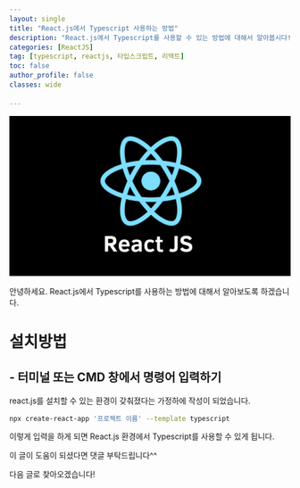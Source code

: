 ```yaml
---
layout: single
title: "React.js에서 Typescript 사용하는 방법"
description: "React.js에서 Typescript를 사용할 수 있는 방법에 대해서 알아봅시다!"
categories: [ReactJS]
tag: [typescript, reactjs, 타입스크립트, 리액트]
toc: false
author_profile: false
classes: wide

---
```


![](/assets/img/etc/reactjs.png)

안녕하세요. React.js에서 Typescript를 사용하는 방법에 대해서 알아보도록 하겠습니다.

# 설치방법

## - 터미널 또는 CMD 창에서 명령어 입력하기

react.js를 설치할 수 있는 환경이 갖춰졌다는 가정하에 작성이 되었습니다.

```bash
npx create-react-app '프로젝트 이름' --template typescript
```

이렇게 입력을 하게 되면 React.js 환경에서 Typescript를 사용할 수 있게 됩니다.

이 글이 도움이 되셨다면 댓글 부탁드립니다^^

다음 글로 찾아오겠습니다!
